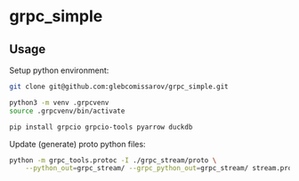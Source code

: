# grpc_simple

## Usage

Setup python environment:

```bash
git clone git@github.com:glebcomissarov/grpc_simple.git

python3 -m venv .grpcvenv
source .grpcvenv/bin/activate

pip install grpcio grpcio-tools pyarrow duckdb
```

Update (generate) proto python files:

```bash
python -m grpc_tools.protoc -I ./grpc_stream/proto \
    --python_out=grpc_stream/ --grpc_python_out=grpc_stream/ stream.proto
```
